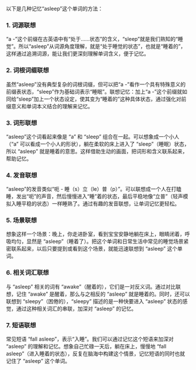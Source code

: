 以下是几种记忆“asleep”这个单词的方法：

### 1. 词源联想
“a -”这个前缀在古英语中有“处于……状态”的含义，“sleep”就是我们熟知的“睡觉”。所以“asleep”从词源角度理解，就是“处于睡觉的状态”，也就是“睡着的”，这样通过追溯词源，能让我们更深刻理解单词含义，便于记忆。

### 2. 词根词缀联想
虽然“asleep”没有典型复杂的词根词缀，但可以把“a -”看作一个具有特殊意义的前缀表状态，“sleep”作为基础词表示“睡眠”。联想记忆：加上“a -”这个前缀就如同给“sleep”加上一个状态设定，使其变为“睡着的”这种具体状态，通过强化对前缀意义和单词本义结合的理解来记忆。

### 3. 词形联想
“asleep”这个词看起来像是 “a” 和 “sleep” 组合在一起。可以想象成一个小人（“a” 可以看成一个小人的形状），躺在柔软的床上进入了 “sleep”（睡眠）状态，所以 “asleep” 就是睡着的意思。这样借助生动的画面，把词形和含义联系起来，帮助记忆。

### 4. 发音联想
“asleep”的发音类似“呃 - 睡（s）立（le）普（p）”。可以联想成一个人在打瞌睡，发出“呃”的声音，然后慢慢进入“睡”着的状态，最后平稳地像“立普”（轻声模拟入睡平稳的状态）一样睡熟了。通过有趣的发音联想，让单词记忆更轻松。

### 5. 场景联想
想象这样一个场景：晚上，你走进卧室，看到宝宝安静地躺在床上，眼睛闭着，呼吸均匀，显然是 “asleep”（睡着了）。把这个单词和日常生活中常见的睡觉场景紧密联系起来，以后只要提到或看到这个场景，就能迅速联想到 “asleep” 这个单词。

### 6. 相关词汇联想
与 “asleep” 相关的词有 “awake”（醒着的），它们是一对反义词。通过对比联想，记住 “awake” 是醒着，那么与之相反的 “asleep” 就是睡着的。同时，还可以联想到 “sleepy”（困倦的），“sleepy” 描述的是一种快要进入 “asleep” 状态的感觉，通过这种相关词汇的串联，加深对 “asleep” 的记忆。

### 7. 短语联想
常见短语 “fall asleep”，表示“入睡”。我们可以通过记忆这个短语来加深对 “asleep” 的理解和记忆。想象自己忙碌一天后，躺在床上，慢慢地 “fall asleep”（进入睡着的状态），反复在脑海中构建这个情景，记忆短语的同时也就记住了 “asleep” 这个单词。 